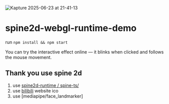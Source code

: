 ![Kapture 2025-06-23 at 21-41-13](https://github.com/user-attachments/assets/da475512-4cde-45a5-bc3d-e84e6146b370)

# spine2d-webgl-runtime-demo

run `npm install && npm start`

You can try the interactive effect online — it blinks when clicked and follows the mouse movement.

## Thank you use spine 2d

1. use [spine2d-runtime / spine-ts/](https://github.com/EsotericSoftware/spine-runtimes/blob/4.2/spine-ts/README.md)
2. use [bilibili](https://www.bilibili.com/) website ico
3. use [mediapipe/face_landmarker]

